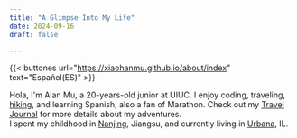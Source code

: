 ```yaml
---
title: "A Glimpse Into My Life"
date: 2024-09-16
draft: false

---
```

{{< buttones url="https://xiaohanmu.github.io/about/index" text="Español(ES)" >}}

Hola, I'm Alan Mu, a 20-years-old junior at UIUC. I enjoy coding, traveling, [hiking](/hiking), and learning Spanish, also a fan of Marathon. Check out my [Travel Journal](/traveljournal) for more details about my adventures.  
I spent my childhood in [Nanjing](/nanjing), Jiangsu, and currently living in [Urbana](/urbana), IL. 
  
